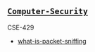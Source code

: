 ## [```Computer-Security```](https://drive.google.com/drive/folders/1r3Khl751eS4iSJcAlgCSlc-VWFnrUgYR)
CSE-429

- [what-is-packet-sniffing](https://www.spiceworks.com/it-security/network-security/articles/what-is-packet-sniffing/)
